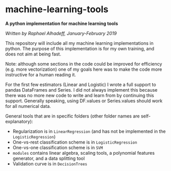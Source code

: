 # machine-learning-tools
**A python implementation for machine learning tools**

*Written by Raphael Alhadeff, January-February 2019*

This repository will include all my machine learning implementations in python. The purpose of this implementation is for my own training, and does not aim at being fast.

Note: although some sections in the code could be improved for efficiency (e.g. more vectorization) one of my goals here was to make the code more instructive for a human reading it.

For the first few estimators (Linear and Logistic) I wrote a full support to pandas DataFrames and Series. I did not always implement this because there was no more new code to write and learn from by continuing this support. Generally speaking, using DF.values or Series.values should work for all numerical data.  
  

General tools that are in specific folders (other folder names are self-explanatory):
 * Regularization is in `LinearRegression` (and has not be implemented in the `LogisticRegression`)
 * One-vs-rest classification scheme is in `LogisticRegression`
 * One-vs-one classification scheme is in `SVM`
 * `modules` contains linear algebra, scaling tools, a polynomial features generator, and a data splitting tool
 * Validation curve is in `DecisionTrees`

